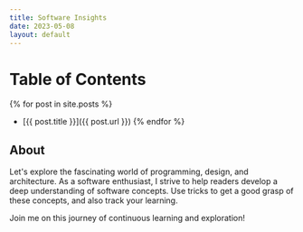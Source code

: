 ```yaml
---
title: Software Insights
date: 2023-05-08
layout: default
---
```


# Table of Contents

{% for post in site.posts %}
* [{{ post.title }}]({{ post.url }})
{% endfor %}


About
-
Let's explore the fascinating world of programming, design, and architecture. As a software enthusiast, I strive to help readers develop a deep understanding of software concepts. Use tricks to get a good grasp of these concepts, and also track your learning.

Join me on this journey of continuous learning and exploration!

